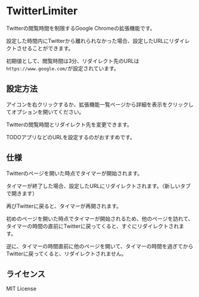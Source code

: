# TwitterLimiter

Twitterの閲覧時間を制限するGoogle Chromeの拡張機能です。

設定した時間内にTwitterから離れられなかった場合、設定したURLにリダイレクトさせることができます。

初期値として、閲覧時間は3分、リダイレクト先のURLは`https://www.google.com/`が設定されています。

## 設定方法

アイコンを右クリックするか、拡張機能一覧ページから詳細を表示をクリックしてオプションを開いてください。

Twitterの閲覧時間とリダイレクト先を変更できます。

TODOアプリなどのURLを設定するのがおすすめです。

## 仕様

Twitterのページを開いた時点でタイマーが開始されます。

タイマーが終了した場合、設定したURLにリダイレクトされます。（新しいタブで開きます）

再びTwitterに戻ると、タイマーが再開されます。

初めのページを開いた時点でタイマーが開始されるため、他のページを訪れて、タイマーの時間の直前にTwitterに戻ってくると、すぐにリダイレクトされます。

逆に、タイマーの時間直前に他のページを開いて、タイマーの時間を過ぎてからTwitterに戻ってくると、リダイレクトされません。

## ライセンス

MIT License
